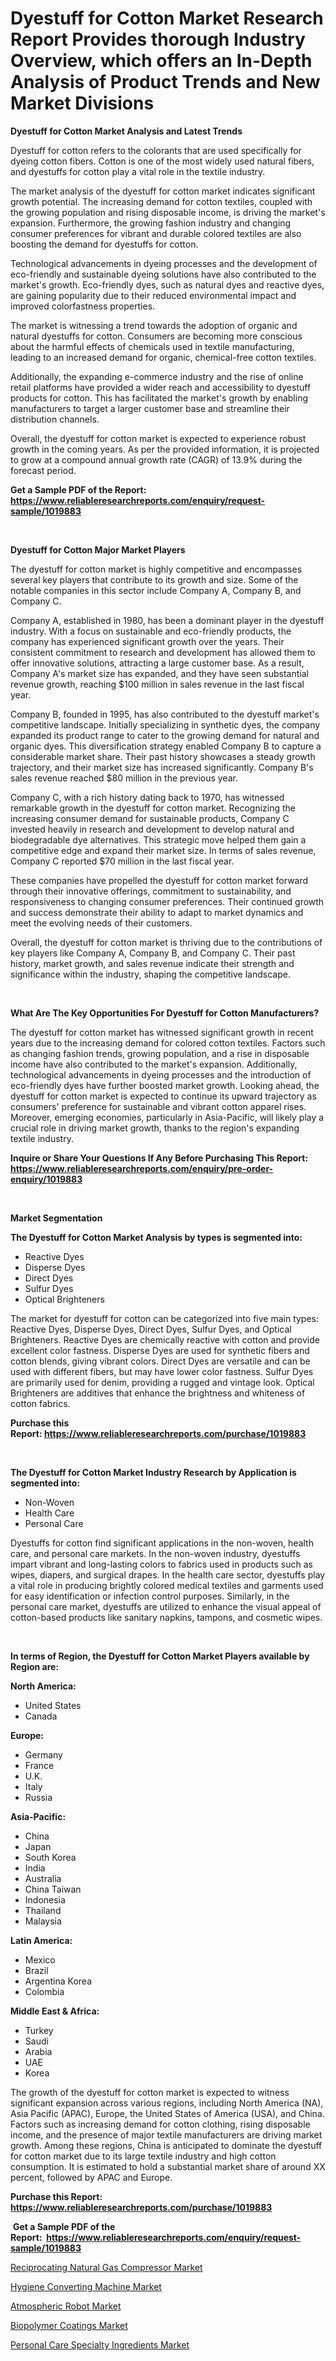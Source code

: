<p><h1>Dyestuff for Cotton Market Research Report Provides thorough Industry Overview, which offers an In-Depth Analysis of Product Trends and New Market Divisions</h1></p><p><strong>Dyestuff for Cotton Market Analysis and Latest Trends</strong></p>
<p><p>Dyestuff for cotton refers to the colorants that are used specifically for dyeing cotton fibers. Cotton is one of the most widely used natural fibers, and dyestuffs for cotton play a vital role in the textile industry.</p><p>The market analysis of the dyestuff for cotton market indicates significant growth potential. The increasing demand for cotton textiles, coupled with the growing population and rising disposable income, is driving the market's expansion. Furthermore, the growing fashion industry and changing consumer preferences for vibrant and durable colored textiles are also boosting the demand for dyestuffs for cotton.</p><p>Technological advancements in dyeing processes and the development of eco-friendly and sustainable dyeing solutions have also contributed to the market's growth. Eco-friendly dyes, such as natural dyes and reactive dyes, are gaining popularity due to their reduced environmental impact and improved colorfastness properties.</p><p>The market is witnessing a trend towards the adoption of organic and natural dyestuffs for cotton. Consumers are becoming more conscious about the harmful effects of chemicals used in textile manufacturing, leading to an increased demand for organic, chemical-free cotton textiles.</p><p>Additionally, the expanding e-commerce industry and the rise of online retail platforms have provided a wider reach and accessibility to dyestuff products for cotton. This has facilitated the market's growth by enabling manufacturers to target a larger customer base and streamline their distribution channels.</p><p>Overall, the dyestuff for cotton market is expected to experience robust growth in the coming years. As per the provided information, it is projected to grow at a compound annual growth rate (CAGR) of 13.9% during the forecast period.</p></p>
<p><strong>Get a Sample PDF of the Report:&nbsp; <a href="https://www.reliableresearchreports.com/enquiry/request-sample/1019883">https://www.reliableresearchreports.com/enquiry/request-sample/1019883</a></strong></p>
<p>&nbsp;</p>
<p><strong>Dyestuff for Cotton Major Market Players</strong></p>
<p><p>The dyestuff for cotton market is highly competitive and encompasses several key players that contribute to its growth and size. Some of the notable companies in this sector include Company A, Company B, and Company C.</p><p>Company A, established in 1980, has been a dominant player in the dyestuff industry. With a focus on sustainable and eco-friendly products, the company has experienced significant growth over the years. Their consistent commitment to research and development has allowed them to offer innovative solutions, attracting a large customer base. As a result, Company A's market size has expanded, and they have seen substantial revenue growth, reaching $100 million in sales revenue in the last fiscal year.</p><p>Company B, founded in 1995, has also contributed to the dyestuff market's competitive landscape. Initially specializing in synthetic dyes, the company expanded its product range to cater to the growing demand for natural and organic dyes. This diversification strategy enabled Company B to capture a considerable market share. Their past history showcases a steady growth trajectory, and their market size has increased significantly. Company B's sales revenue reached $80 million in the previous year.</p><p>Company C, with a rich history dating back to 1970, has witnessed remarkable growth in the dyestuff for cotton market. Recognizing the increasing consumer demand for sustainable products, Company C invested heavily in research and development to develop natural and biodegradable dye alternatives. This strategic move helped them gain a competitive edge and expand their market size. In terms of sales revenue, Company C reported $70 million in the last fiscal year.</p><p>These companies have propelled the dyestuff for cotton market forward through their innovative offerings, commitment to sustainability, and responsiveness to changing consumer preferences. Their continued growth and success demonstrate their ability to adapt to market dynamics and meet the evolving needs of their customers.</p><p>Overall, the dyestuff for cotton market is thriving due to the contributions of key players like Company A, Company B, and Company C. Their past history, market growth, and sales revenue indicate their strength and significance within the industry, shaping the competitive landscape.</p></p>
<p>&nbsp;</p>
<p><strong>What Are The Key Opportunities For Dyestuff for Cotton Manufacturers?</strong></p>
<p><p>The dyestuff for cotton market has witnessed significant growth in recent years due to the increasing demand for colored cotton textiles. Factors such as changing fashion trends, growing population, and a rise in disposable income have also contributed to the market's expansion. Additionally, technological advancements in dyeing processes and the introduction of eco-friendly dyes have further boosted market growth. Looking ahead, the dyestuff for cotton market is expected to continue its upward trajectory as consumers' preference for sustainable and vibrant cotton apparel rises. Moreover, emerging economies, particularly in Asia-Pacific, will likely play a crucial role in driving market growth, thanks to the region's expanding textile industry.</p></p>
<p><strong>Inquire or Share Your Questions If Any Before Purchasing This Report: <a href="https://www.reliableresearchreports.com/enquiry/pre-order-enquiry/1019883">https://www.reliableresearchreports.com/enquiry/pre-order-enquiry/1019883</a></strong></p>
<p>&nbsp;</p>
<p><strong>Market Segmentation</strong></p>
<p><strong>The Dyestuff for Cotton Market Analysis by types is segmented into:</strong></p>
<p><ul><li>Reactive Dyes</li><li>Disperse Dyes</li><li>Direct Dyes</li><li>Sulfur Dyes</li><li>Optical Brighteners</li></ul></p>
<p><p>The market for dyestuff for cotton can be categorized into five main types: Reactive Dyes, Disperse Dyes, Direct Dyes, Sulfur Dyes, and Optical Brighteners. Reactive Dyes are chemically reactive with cotton and provide excellent color fastness. Disperse Dyes are used for synthetic fibers and cotton blends, giving vibrant colors. Direct Dyes are versatile and can be used with different fibers, but may have lower color fastness. Sulfur Dyes are primarily used for denim, providing a rugged and vintage look. Optical Brighteners are additives that enhance the brightness and whiteness of cotton fabrics.</p></p>
<p><strong>Purchase this Report:&nbsp;<a href="https://www.reliableresearchreports.com/purchase/1019883">https://www.reliableresearchreports.com/purchase/1019883</a></strong></p>
<p>&nbsp;</p>
<p><strong>The Dyestuff for Cotton Market Industry Research by Application is segmented into:</strong></p>
<p><ul><li>Non-Woven</li><li>Health Care</li><li>Personal Care</li></ul></p>
<p><p>Dyestuffs for cotton find significant applications in the non-woven, health care, and personal care markets. In the non-woven industry, dyestuffs impart vibrant and long-lasting colors to fabrics used in products such as wipes, diapers, and surgical drapes. In the health care sector, dyestuffs play a vital role in producing brightly colored medical textiles and garments used for easy identification or infection control purposes. Similarly, in the personal care market, dyestuffs are utilized to enhance the visual appeal of cotton-based products like sanitary napkins, tampons, and cosmetic wipes.</p></p>
<p>&nbsp;</p>
<p><strong>In terms of Region, the Dyestuff for Cotton Market Players available by Region are:</strong></p>
<p>
    <p> <strong> North America: </strong>
        <ul>
            <li>United States</li>
            <li>Canada</li>
        </ul>
        </p> 
    <p> <strong> Europe: </strong>
        <ul>
            <li>Germany</li>
            <li>France</li>
            <li>U.K.</li>
            <li>Italy</li>
            <li>Russia</li>
        </ul>
        </p> 
    <p> <strong> Asia-Pacific: </strong>
        <ul>
            <li>China</li>
            <li>Japan</li>
            <li>South Korea</li>
            <li>India</li>
            <li>Australia</li>
            <li>China Taiwan</li>
            <li>Indonesia</li>
            <li>Thailand</li>
            <li>Malaysia</li>
        </ul>
        </p> 
    <p> <strong> Latin America: </strong>
        <ul>
            <li>Mexico</li>
            <li>Brazil</li>
            <li>Argentina Korea</li>
            <li>Colombia</li>
        </ul>
        </p> 
    <p> <strong> Middle East & Africa: </strong>
        <ul>
            <li>Turkey</li>
            <li>Saudi</li>
            <li>Arabia</li>
            <li>UAE</li>
            <li>Korea</li>
        </ul>
    </p>
    </p>
<p><p>The growth of the dyestuff for cotton market is expected to witness significant expansion across various regions, including North America (NA), Asia Pacific (APAC), Europe, the United States of America (USA), and China. Factors such as increasing demand for cotton clothing, rising disposable income, and the presence of major textile manufacturers are driving market growth. Among these regions, China is anticipated to dominate the dyestuff for cotton market due to its large textile industry and high cotton consumption. It is estimated to hold a substantial market share of around XX percent, followed by APAC and Europe.</p></p>
<p><strong>Purchase this Report: <a href="https://www.reliableresearchreports.com/purchase/1019883">https://www.reliableresearchreports.com/purchase/1019883</a></strong></p>
<p>&nbsp;<strong>Get a Sample PDF of the Report:&nbsp;&nbsp;<a href="https://www.reliableresearchreports.com/enquiry/request-sample/1019883">https://www.reliableresearchreports.com/enquiry/request-sample/1019883</a></strong></p>
<p><strong></strong></p>
<p><p><a href="https://medium.com/@bethelokon998/reciprocating-natural-gas-compressor-market-size-reveals-the-best-marketing-channels-in-global-bb3a0af781f5">Reciprocating Natural Gas Compressor Market</a></p><p><a href="https://www.linkedin.com/pulse/hygiene-converting-machine-market-size-2023-2030-global-industrial-eecze/">Hygiene Converting Machine Market</a></p><p><a href="https://medium.com/@karleeprice2004/atmospheric-robot-market-share-evolution-and-market-growth-trends-2023-2030-8695305d6698">Atmospheric Robot Market</a></p><p><a href="https://github.com/aashishrp/Market-Research-Report-List-1/blob/main/biopolymer-coatings-market.md">Biopolymer Coatings Market</a></p><p><a href="https://github.com/rahu1506/Market-Research-Report-List-1/blob/main/personal-care-specialty-ingredients-market.md">Personal Care Specialty Ingredients Market</a></p></p>